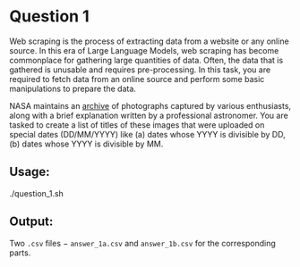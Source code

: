 # Question 1 

Web scraping is the process of extracting data from a website or any online source. In this era of Large
Language Models, web scraping has become commonplace for gathering large quantities of data. Often,
the data that is gathered is unusable and requires pre-processing. In this task, you are required to fetch
data from an online source and perform some basic manipulations to prepare the data.

NASA maintains an [archive](https://apod.nasa.gov/apod/archivepixFull.html) of photographs captured by various enthusiasts, along with a brief explanation written by a professional astronomer. You are tasked to create a list of titles of these images that
were uploaded on special dates (DD/MM/YYYY) like
(a) dates whose YYYY is divisible by DD,
(b) dates whose YYYY is divisible by MM.

## Usage:
./question_1.sh

## Output:
Two `.csv` files − `answer_1a.csv` and `answer_1b.csv` for the corresponding parts.
